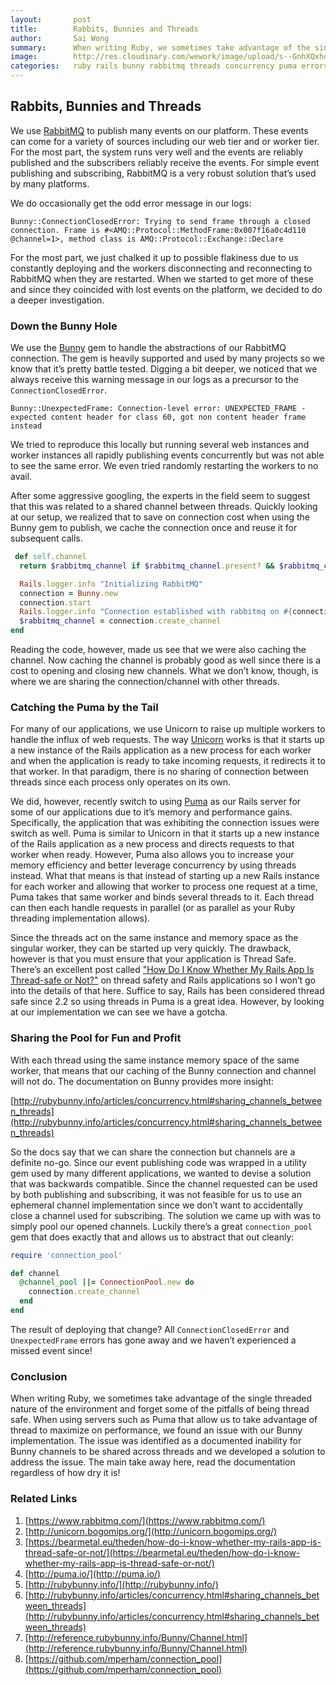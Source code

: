 ```yaml
---
layout:       post
title:        Rabbits, Bunnies and Threads
author:       Sai Wong
summary:      When writing Ruby, we sometimes take advantage of the single threaded nature of the environment and forget some of the pitfalls of being thread safe. When using servers such as Puma that allow us to take advantage of thread to maximize on performance, we found an issue with our Bunny implementation. The issue was identified as a documented inability for Bunny channels to be shared across threads and we developed a solution to address the issue.
image:        http://res.cloudinary.com/wework/image/upload/s--GnhXQxhq--/c_scale,q_jpegmini:1,w_1000/v1445269362/engineering/shutterstock_262325693.jpg
categories:   ruby rails bunny rabbitmq threads concurrency puma errors
---
```


## Rabbits, Bunnies and Threads
We use [RabbitMQ](https://www.rabbitmq.com/) to publish many events on our platform. These events can come for a variety of sources including our web tier and or worker tier. For the most part, the system runs very well and the events are reliably published and the subscribers reliably receive the events. For simple event publishing and subscribing, RabbitMQ is a very robust solution that’s used by many platforms.

We do occasionally get the odd error message in our logs:

```
Bunny::ConnectionClosedError: Trying to send frame through a closed connection. Frame is #<AMQ::Protocol::MethodFrame:0x007f16a0c4d110 @channel=1>, method class is AMQ::Protocol::Exchange::Declare
```

For the most part, we just chalked it up to possible flakiness due to us constantly deploying and the workers disconnecting and reconnecting to RabbitMQ when they are restarted. When we started to get more of these and since they coincided with lost events on the platform, we decided to do a deeper investigation.

### Down the Bunny Hole
We use the [Bunny](http://rubybunny.info/) gem to handle the abstractions of our RabbitMQ connection. The gem is heavily supported and used by many projects so we know that it’s pretty battle tested. Digging a bit deeper, we noticed that we always receive this warning message in our logs as a precursor to the `ConnectionClosedError`.

```
Bunny::UnexpectedFrame: Connection-level error: UNEXPECTED_FRAME - expected content header for class 60, got non content header frame instead
```

We tried to reproduce this locally but running several web instances and worker instances all rapidly publishing events concurrently but was not able to see the same error. We even tried randomly restarting the workers to no avail. 

After some aggressive googling, the experts in the field seem to suggest that this was related to a shared channel between threads. Quickly looking at our setup, we realized that to save on connection cost when using the Bunny gem to publish, we cache the connection once and reuse it for subsequent calls.

```ruby
 def self.channel
  return $rabbitmq_channel if $rabbitmq_channel.present? && $rabbitmq_channel.open?

  Rails.logger.info "Initializing RabbitMQ"
  connection = Bunny.new
  connection.start
  Rails.logger.info "Connection established with rabbitmq on #{connection.host}#{connection.virtual_host}"
  $rabbitmq_channel = connection.create_channel
end
```

Reading the code, however, made us see that we were also caching the channel. Now caching the channel is probably good as well since there is a cost to opening and closing new channels. What we don’t know, though, is where we are sharing the connection/channel with other threads.

### Catching the Puma by the Tail
For many of our applications, we use Unicorn to raise up multiple workers to handle the influx of web requests. The way [Unicorn](http://unicorn.bogomips.org/) works is that it starts up a new instance of the Rails application as a new process for each worker and when the application is ready to take incoming requests, it redirects it to that worker. In that paradigm, there is no sharing of connection between threads since each process only operates on its own.

We did, however, recently switch to using [Puma](http://puma.io/) as our Rails server for some of our applications due to it’s memory and performance gains. Specifically, the application that was exhibiting the connection issues were switch as well. Puma is similar to Unicorn in that it starts up a new instance of the Rails application as a new process and directs requests to that worker when ready. However, Puma also allows you to increase your memory efficiency and better leverage concurrency by using threads instead. What that means is that instead of starting up a new Rails instance for each worker and allowing that worker to process one request at a time, Puma takes that same worker and binds several threads to it. Each thread can then each handle requests in parallel (or as parallel as your Ruby threading implementation allows).

Since the threads act on the same instance and memory space as the singular worker, they can be started up very quickly. The drawback, however is that you must ensure that your application is Thread Safe. There’s an excellent post called ["How Do I Know Whether My Rails App Is Thread-safe or Not?"](https://bearmetal.eu/theden/how-do-i-know-whether-my-rails-app-is-thread-safe-or-not/) on thread safety and Rails applications so I won’t go into the details of that here. Suffice to say, Rails has been considered thread safe since 2.2 so using threads in Puma is a great idea. However, by looking at our implementation we can see we have a gotcha.

### Sharing the Pool for Fun and Profit
With each thread using the same instance memory space of the same worker, that means that our caching of the Bunny connection and channel will not do. The documentation on Bunny provides more insight:

[http://rubybunny.info/articles/concurrency.html#sharing_channels_between_threads](http://rubybunny.info/articles/concurrency.html#sharing_channels_between_threads)

So the docs say that we can share the connection but channels are a definite no-go. Since our event publishing code was wrapped in a utility gem used by many different applications, we wanted to devise a solution that was backwards compatible. Since the channel requested can be used by both publishing and subscribing, it was not feasible for us to use an ephemeral channel implementation since we don’t want to accidentally close a channel used for subscribing. The solution we came up with was to simply pool our opened channels. Luckily there’s a great `connection_pool` gem that does exactly that and allows us to abstract that out cleanly:

```ruby
require 'connection_pool'

def channel
  @channel_pool ||= ConnectionPool.new do
    connection.create_channel
  end
end
```

The result of deploying that change? All `ConnectionClosedError` and `UnexpectedFrame` errors has gone away and we haven’t experienced a missed event since! 

### Conclusion
When writing Ruby, we sometimes take advantage of the single threaded nature of the environment and forget some of the pitfalls of being thread safe. When using servers such as Puma that allow us to take advantage of thread to maximize on performance, we found an issue with our Bunny implementation. The issue was identified as a documented inability for Bunny channels to be shared across threads and we developed a solution to address the issue. The main take away here, read the documentation regardless of how dry it is!

### Related Links
1. [https://www.rabbitmq.com/](https://www.rabbitmq.com/)
2. [http://unicorn.bogomips.org/](http://unicorn.bogomips.org/)
3. [https://bearmetal.eu/theden/how-do-i-know-whether-my-rails-app-is-thread-safe-or-not/](https://bearmetal.eu/theden/how-do-i-know-whether-my-rails-app-is-thread-safe-or-not/)
4. [http://puma.io/](http://puma.io/)
5. [http://rubybunny.info/](http://rubybunny.info/)
6. [http://rubybunny.info/articles/concurrency.html#sharing_channels_between_threads](http://rubybunny.info/articles/concurrency.html#sharing_channels_between_threads)
7. [http://reference.rubybunny.info/Bunny/Channel.html](http://reference.rubybunny.info/Bunny/Channel.html)
8. [https://github.com/mperham/connection_pool](https://github.com/mperham/connection_pool)
